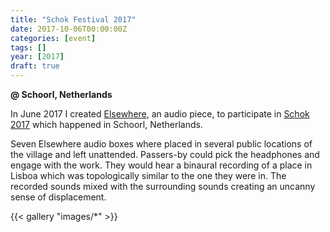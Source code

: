 ```yaml
---
title: "Schok Festival 2017"
date: 2017-10-06T00:00:00Z
categories: [event]
tags: []
year: [2017]
draft: true
---
```


**@ Schoorl, Netherlands**

In June 2017 I created [Elsewhere][1], an audio piece, to participate in [Schok 2017][2] which happened in Schoorl, Netherlands.
<!--more-->

Seven Elsewhere audio boxes where placed in several public locations of the village and left unattended. Passers-by could pick the headphones and engage with the work. They would hear a binaural recording of a place in Lisboa which was topologically similar to the one they were in. The recorded sounds mixed with the surrounding sounds creating an uncanny sense of displacement.

{{< gallery "images/*" >}}

[1]: /works/elsewhere
[2]: http://www.schoorlsekunsten.nl/SchoK_2017
